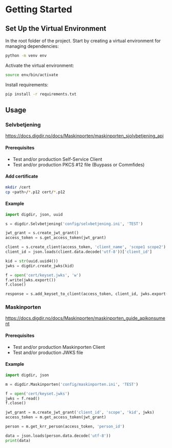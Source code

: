 # Getting Started

## Set Up the Virtual Environment

In the root folder of the project. Start by creating a virtual environment for managing dependencies:

```bash
python -m venv env
```

Activate the virtual environment:

```bash
source env/bin/activate
```

Install requirements:

```bash
pip install -r requirements.txt
```

## Usage

### Selvbetjening

https://docs.digdir.no/docs/Maskinporten/maskinporten_sjolvbetjening_api

#### Prerequisites

* Test and/or production Self-Service Client
* Test and/or production PKCS #12 file (Buypass or Commfides)

#### Add certificate

```sh
mkdir /cert
cp <path>/*.p12 cert/*.p12
```

#### Example

```python
import digdir, json, uuid

s = digdir.Selvbetjening('config/selvbetjening.ini', 'TEST')

jwt_grant = s.create_jwt_grant()
access_token = s.get_access_token(jwt_grant)

client = s.create_client(access_token, 'client_name', 'scope1 scope2')
client_id = json.loads(client.data.decode('utf-8'))['client_id']

kid = str(uuid.uuid4())
jwks = digdir.create_jwks(kid)

f = open('cert/keyset.jwks', 'w')
f.write(jwks.export())
f.close()

response = s.add_keyset_to_client(access_token, client_id, jwks.export())
```

### Maskinporten

https://docs.digdir.no/docs/Maskinporten/maskinporten_guide_apikonsument

#### Prerequisites

* Test and/or production Maskinporten Client
* Test and/or production JWKS file

#### Example

```python
import digdir, json

m = digdir.Maskinporten('config/maskinporten.ini', 'TEST')

f = open('cert/keyset.jwks')
jwks = f.read()
f.close()

jwt_grant = m.create_jwt_grant('client_id', 'scope', 'kid', jwks)
access_token = m.get_access_token(jwt_grant)

person = m.get_krr_person(access_token, 'person_id')

data = json.loads(person.data.decode('utf-8'))
print(data)
```
